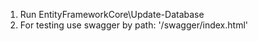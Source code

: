 1. Run EntityFrameworkCore\Update-Database
2. For testing use swagger by path: '/swagger/index.html'